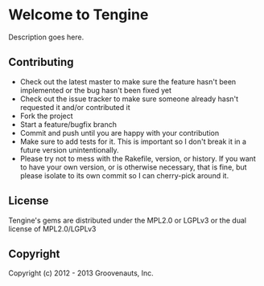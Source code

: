 # Welcome to Tengine

Description goes here.

## Contributing

* Check out the latest master to make sure the feature hasn't been implemented or the bug hasn't been fixed yet
* Check out the issue tracker to make sure someone already hasn't requested it and/or contributed it
* Fork the project
* Start a feature/bugfix branch
* Commit and push until you are happy with your contribution
* Make sure to add tests for it. This is important so I don't break it in a future version unintentionally.
* Please try not to mess with the Rakefile, version, or history. If you want to have your own version, or is otherwise necessary, that is fine, but please isolate to its own commit so I can cherry-pick around it.

## License

Tengine's gems are distributed under the MPL2.0 or LGPLv3 or the dual license of MPL2.0/LGPLv3

## Copyright
Copyright (c) 2012 - 2013 Groovenauts, Inc.
